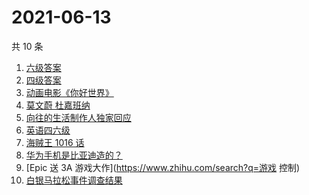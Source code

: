 # 2021-06-13

共 10 条

<!-- BEGIN -->
<!-- 最后更新时间 Sun Jun 13 2021 00:11:16 GMT+0800 (China Standard Time) -->

1. [六级答案](https://www.zhihu.com/search?q=六级答案)
2. [四级答案](https://www.zhihu.com/search?q=四级答案)
3. [动画电影《你好世界》](https://www.zhihu.com/search?q=你好世界)
4. [莫文蔚 杜嘉班纳](https://www.zhihu.com/search?q=莫文蔚)
5. [向往的生活制作人独家回应](https://www.zhihu.com/search?q=向往的生活)
6. [英语四六级](https://www.zhihu.com/search?q=四六级)
7. [海贼王 1016 话](https://www.zhihu.com/search?q=海贼王)
8. [华为手机是比亚迪造的？](https://www.zhihu.com/search?q=华为手机)
9. [Epic 送 3A 游戏大作](https://www.zhihu.com/search?q=游戏 控制)
10. [白银马拉松事件调查结果](https://www.zhihu.com/search?q=甘肃白银马拉松)

<!-- END -->
